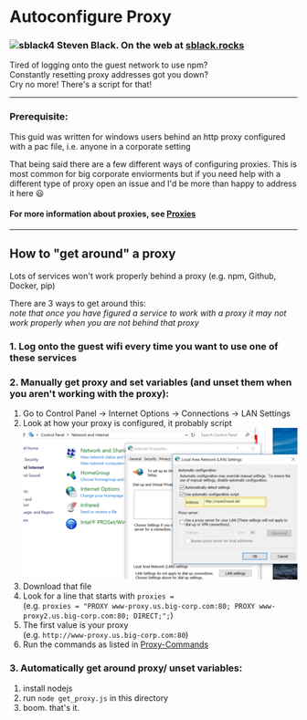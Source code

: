 # Autoconfigure Proxy
### ![sblack4](https://avatars2.githubusercontent.com/u/15880760?v=4&s=40) Steven Black.  On the web at [sblack.rocks](https://sblack.rocks)   

Tired of logging onto the guest network to use npm?  
Constantly resetting proxy addresses got you down?  
Cry no more! There's a script for that!

----
### Prerequisite: 
This guid was written for windows users behind an http proxy configured with a pac file, 
i.e. anyone in a corporate setting

That being said there are a few different ways of configuring proxies. 
This is most common for big corporate enviorments but if you need help with a different
type of proxy open an issue and I'd be more than happy to address it here :smiley:

#### For more information about proxies, see [Proxies](Proxies.md)

----
## How to "get around" a proxy

Lots of services won't work properly behind a proxy
(e.g. npm, Github, Docker, pip)

There are 3 ways to get around this:  
*note that once you have figured a service to work with a proxy it may not work properly when you are not behind that proxy*

### 1. Log onto the guest wifi every time you want to use one of these services

### 2. Manually get proxy and set variables (and unset them when you aren't working with the proxy):

1. Go to Control Panel -> Internet Options -> Connections -> LAN Settings
2. Look at how your proxy is configured, it probably script  
![](images/LAN-Settings.PNG)
3. Download that file
4. Look for a line that starts with `proxies =`  
(e.g. `proxies = "PROXY www-proxy.us.big-corp.com:80; PROXY www-proxy2.us.big-corp.com:80; DIRECT;";`)
5. The first value is your proxy  
(e.g. `http://www-proxy.us.big-corp.com:80`)
6. Run the commands as listed in [Proxy-Commands](Proxy-Commands.md) 

<!-- 
**TODO: finish this script/maybe write it in cmd or java which everyone has** -->
### 3. Automatically get around proxy/ unset variables:
1. install nodejs
2. run `node get_proxy.js` in this directory
3. boom. that's it. 


